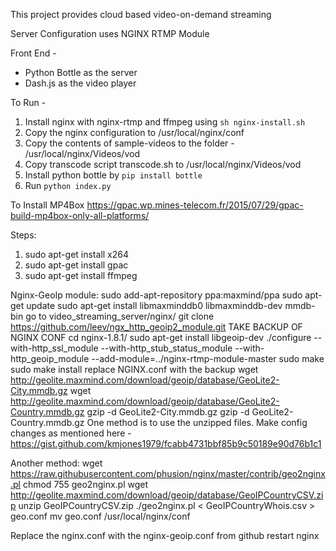 This project provides cloud based video-on-demand streaming

Server Configuration uses NGINX RTMP Module

Front End - 
* Python Bottle as the server
* Dash.js as the video player

To Run -

1. Install nginx with nginx-rtmp and ffmpeg using `sh nginx-install.sh`
2. Copy the nginx configuration to /usr/local/nginx/conf
3. Copy the contents of sample-videos to the folder - /usr/local/nginx/Videos/vod
4. Copy transcode script transcode.sh to /usr/local/nginx/Videos/vod 
5. Install python bottle by `pip install bottle`
6. Run `python index.py`

To Install MP4Box
https://gpac.wp.mines-telecom.fr/2015/07/29/gpac-build-mp4box-only-all-platforms/

Steps:
1. sudo apt-get install x264
2. sudo apt-get install gpac
3. sudo apt-get install ffmpeg

Nginx-GeoIp module:
sudo add-apt-repository ppa:maxmind/ppa
sudo apt-get update
sudo apt-get install libmaxminddb0 libmaxminddb-dev mmdb-bin
go to video_streaming_server/nginx/
git clone https://github.com/leev/ngx_http_geoip2_module.git
TAKE BACKUP OF NGINX CONF
cd nginx-1.8.1/
sudo apt-get install libgeoip-dev
./configure --with-http_ssl_module --with-http_stub_status_module --with-http_geoip_module --add-module=../nginx-rtmp-module-master
sudo make
sudo make install
replace NGINX.conf with the backup
wget http://geolite.maxmind.com/download/geoip/database/GeoLite2-City.mmdb.gz
wget http://geolite.maxmind.com/download/geoip/database/GeoLite2-Country.mmdb.gz
gzip -d GeoLite2-City.mmdb.gz
gzip -d GeoLite2-Country.mmdb.gz
One method is to use the unzipped files.
Make config changes as mentioned here - https://gist.github.com/kmjones1979/fcabb4731bbf85b9c50189e90d76b1c1



Another method:
wget https://raw.githubusercontent.com/phusion/nginx/master/contrib/geo2nginx.pl
chmod 755 geo2nginx.pl
wget http://geolite.maxmind.com/download/geoip/database/GeoIPCountryCSV.zip
unzip GeoIPCountryCSV.zip
./geo2nginx.pl < GeoIPCountryWhois.csv > geo.conf
mv geo.conf /usr/local/nginx/conf

Replace the nginx.conf with the nginx-geoip.conf from github
restart nginx